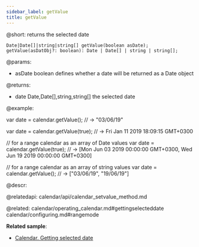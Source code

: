 ```yaml
---
sidebar_label: getValue
title: getValue
---          
```


@short: returns the selected date

```todoapi
Date|Date[]|string|string[] getValue(boolean asDate);
getValue(asDatObj?: boolean): Date | Date[] | string | string[];
```

@params:
- asDate	boolean		defines whether a date will be returned as a Date object

@returns:
- date		Date,Date[],string,string[]		the selected date


@example:

var date = calendar.getValue(); // -> "03/06/19"

var date = calendar.getValue(true); // -> Fri Jan 11 2019 18:09:15 GMT+0300

// for a range calendar as an array of Date values 
var date = calendar.getValue(true); 
// -> [Mon Jun 03 2019 00:00:00 GMT+0300, Wed Jun 19 2019 00:00:00 GMT+0300]

// for a range calendar as an array of string values 
var date = calendar.getValue(); // ->  ["03/06/19", "19/06/19"]



@descr:


@relatedapi:
calendar/api/calendar_setvalue_method.md

@related:
calendar/operating_calendar.md#gettingselecteddate
calendar/configuring.md#rangemode

**Related sample**:
- [Calendar. Getting selected date](https://snippet.dhtmlx.com/k2vrfqj0)